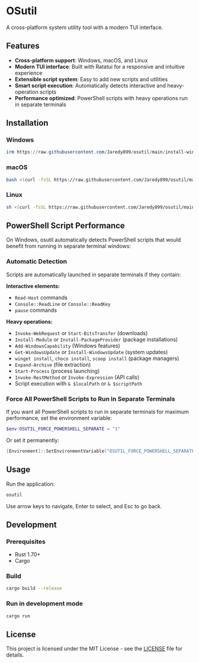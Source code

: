 # OSutil

A cross-platform system utility tool with a modern TUI interface.

## Features

- **Cross-platform support**: Windows, macOS, and Linux
- **Modern TUI interface**: Built with Ratatui for a responsive and intuitive experience
- **Extensible script system**: Easy to add new scripts and utilities
- **Smart script execution**: Automatically detects interactive and heavy-operation scripts
- **Performance optimized**: PowerShell scripts with heavy operations run in separate terminals

## Installation

### Windows
```powershell
irm https://raw.githubusercontent.com/Jaredy899/osutil/main/install-windows.ps1 | iex
```

### macOS
```bash
bash <(curl -fsSL https://raw.githubusercontent.com/Jaredy899/osutil/main/install-macos.sh)
```

### Linux
```bash
sh <(curl -fsSL https://raw.githubusercontent.com/Jaredy899/osutil/main/install-linux.sh)
```

## PowerShell Script Performance

On Windows, osutil automatically detects PowerShell scripts that would benefit from running in separate terminal windows:

### Automatic Detection

Scripts are automatically launched in separate terminals if they contain:

**Interactive elements:**
- `Read-Host` commands
- `Console::ReadLine` or `Console::ReadKey`
- `pause` commands

**Heavy operations:**
- `Invoke-WebRequest` or `Start-BitsTransfer` (downloads)
- `Install-Module` or `Install-PackageProvider` (package installations)
- `Add-WindowsCapability` (Windows features)
- `Get-WindowsUpdate` or `Install-WindowsUpdate` (system updates)
- `winget install`, `choco install`, `scoop install` (package managers)
- `Expand-Archive` (file extraction)
- `Start-Process` (process launching)
- `Invoke-RestMethod` or `Invoke-Expression` (API calls)
- Script execution with `& $localPath` or `& $scriptPath`

### Force All PowerShell Scripts to Run in Separate Terminals

If you want all PowerShell scripts to run in separate terminals for maximum performance, set the environment variable:

```powershell
$env:OSUTIL_FORCE_POWERSHELL_SEPARATE = "1"
```

Or set it permanently:
```powershell
[Environment]::SetEnvironmentVariable("OSUTIL_FORCE_POWERSHELL_SEPARATE", "1", "User")
```

## Usage

Run the application:
```bash
osutil
```

Use arrow keys to navigate, Enter to select, and Esc to go back.

## Development

### Prerequisites
- Rust 1.70+
- Cargo

### Build
```bash
cargo build --release
```

### Run in development mode
```bash
cargo run
```

## License

This project is licensed under the MIT License - see the [LICENSE](LICENSE) file for details.
